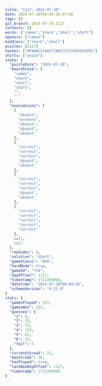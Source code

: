 ```yaml
---
title: "1127: 2024-07-20"
date: 2024-07-20T00:04:28-07:00
tags: []
git_branch: 2024-07-20_1127
contests: []
words: ["cameo","shark","shall","shaft"]
openers: ["cameo"]
middlers: ["shark","shall"]
puzzles: [1127]
hashes: ["APAAACCCAACCCAACCCCCXXXXXXXXXX"]
shifts: ["yoiod"]
state: {
  "puzzleDate": "2024-07-20",
  "boardState": [
    "cameo",
    "shark",
    "shall",
    "shaft",
    "",
    ""
  ],
  "evaluations": [
    [
      "absent",
      "present",
      "absent",
      "absent",
      "absent"
    ],
    [
      "correct",
      "correct",
      "correct",
      "absent",
      "absent"
    ],
    [
      "correct",
      "correct",
      "correct",
      "absent",
      "absent"
    ],
    [
      "correct",
      "correct",
      "correct",
      "correct",
      "correct"
    ],
    null,
    null
  ],
  "rowIndex": 4,
  "solution": "shaft",
  "gameStatus": "WIN",
  "hardMode": true,
  "gameId": "734",
  "dayOffset": 1127,
  "timestamp": 1721459068,
  "datetime": "2024-07-20T00:04:28",
  "schemaVersion": "0.22.0"
}
stats: {
  "gamesPlayed": 327,
  "gamesWon": 322,
  "guesses": {
    "1": 0,
    "2": 15,
    "3": 75,
    "4": 133,
    "5": 62,
    "6": 37,
    "fail": 5
  },
  "currentStreak": 22,
  "maxStreak": 36,
  "hasPlayed": true,
  "lastWonDayOffset": 1127,
  "timestamp": 1721459068
}
---
```

<!-- more -->
